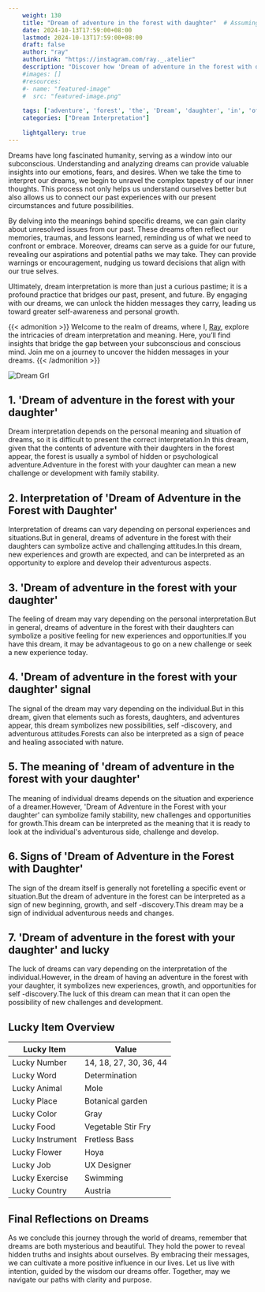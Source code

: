 ```yaml
---
    weight: 130
    title: "Dream of adventure in the forest with daughter"  # Assuming 'title' column exists
    date: 2024-10-13T17:59:00+08:00
    lastmod: 2024-10-13T17:59:00+08:00
    draft: false
    author: "ray"
    authorLink: "https://instagram.com/ray._.atelier"
    description: "Discover how 'Dream of adventure in the forest with daughter' can interpret your future and uncover its significant meanings in your life."
    #images: []
    #resources:
    #- name: "featured-image"
    #  src: "featured-image.png"
    
    tags: ['adventure', 'forest', 'the', 'Dream', 'daughter', 'in', 'of', 'with']
    categories: ["Dream Interpretation"]
    
    lightgallery: true
---
```

    
Dreams have long fascinated humanity, serving as a window into our subconscious. Understanding and analyzing dreams can provide valuable insights into our emotions, fears, and desires. When we take the time to interpret our dreams, we begin to unravel the complex tapestry of our inner thoughts. This process not only helps us understand ourselves better but also allows us to connect our past experiences with our present circumstances and future possibilities.

By delving into the meanings behind specific dreams, we can gain clarity about unresolved issues from our past. These dreams often reflect our memories, traumas, and lessons learned, reminding us of what we need to confront or embrace. Moreover, dreams can serve as a guide for our future, revealing our aspirations and potential paths we may take. They can provide warnings or encouragement, nudging us toward decisions that align with our true selves.

Ultimately, dream interpretation is more than just a curious pastime; it is a profound practice that bridges our past, present, and future. By engaging with our dreams, we can unlock the hidden messages they carry, leading us toward greater self-awareness and personal growth.

{{< admonition >}}
Welcome to the realm of dreams, where I, [Ray](https://instagram.com/ray._.atelier), explore the intricacies of dream interpretation and meaning. Here, you’ll find insights that bridge the gap between your subconscious and conscious mind. Join me on a journey to uncover the hidden messages in your dreams.
{{< /admonition >}}

![Dream Grl](https://cdn.pixabay.com/photo/2017/11/02/03/35/gothic-2910057_1280.jpg "Dream Grl")

## 1. 'Dream of adventure in the forest with your daughter'
Dream interpretation depends on the personal meaning and situation of dreams, so it is difficult to present the correct interpretation.In this dream, given that the contents of adventure with their daughters in the forest appear, the forest is usually a symbol of hidden or psychological adventure.Adventure in the forest with your daughter can mean a new challenge or development with family stability.

## 2. Interpretation of 'Dream of Adventure in the Forest with Daughter'
Interpretation of dreams can vary depending on personal experiences and situations.But in general, dreams of adventure in the forest with their daughters can symbolize active and challenging attitudes.In this dream, new experiences and growth are expected, and can be interpreted as an opportunity to explore and develop their adventurous aspects.

## 3. 'Dream of adventure in the forest with your daughter'
The feeling of dream may vary depending on the personal interpretation.But in general, dreams of adventure in the forest with their daughters can symbolize a positive feeling for new experiences and opportunities.If you have this dream, it may be advantageous to go on a new challenge or seek a new experience today.

## 4. 'Dream of adventure in the forest with your daughter' signal
The signal of the dream may vary depending on the individual.But in this dream, given that elements such as forests, daughters, and adventures appear, this dream symbolizes new possibilities, self -discovery, and adventurous attitudes.Forests can also be interpreted as a sign of peace and healing associated with nature.

## 5. The meaning of 'dream of adventure in the forest with your daughter'
The meaning of individual dreams depends on the situation and experience of a dreamer.However, 'Dream of Adventure in the Forest with your daughter' can symbolize family stability, new challenges and opportunities for growth.This dream can be interpreted as the meaning that it is ready to look at the individual's adventurous side, challenge and develop.

## 6. Signs of 'Dream of Adventure in the Forest with Daughter'
The sign of the dream itself is generally not foretelling a specific event or situation.But the dream of adventure in the forest can be interpreted as a sign of new beginning, growth, and self -discovery.This dream may be a sign of individual adventurous needs and changes.

## 7. 'Dream of adventure in the forest with your daughter' and lucky
The luck of dreams can vary depending on the interpretation of the individual.However, in the dream of having an adventure in the forest with your daughter, it symbolizes new experiences, growth, and opportunities for self -discovery.The luck of this dream can mean that it can open the possibility of new challenges and development.

## Lucky Item Overview
| Lucky Item          | Value              |
|---------------|--------------------|
| Lucky Number        | 14, 18, 27, 30, 36, 44  |
| Lucky Word          | Determination |
| Lucky Animal        | Mole |
| Lucky Place         | Botanical garden     |
| Lucky Color         | Gray     |
| Lucky Food          | Vegetable Stir Fry      |
| Lucky Instrument    | Fretless Bass |
| Lucky Flower        | Hoya    |
| Lucky Job           | UX Designer       |
| Lucky Exercise      | Swimming  |
| Lucky Country       | Austria    |


##  Final Reflections on Dreams

As we conclude this journey through the world of dreams, remember that dreams are both mysterious and beautiful. They hold the power to reveal hidden truths and insights about ourselves. By embracing their messages, we can cultivate a more positive influence in our lives. Let us live with intention, guided by the wisdom our dreams offer. Together, may we navigate our paths with clarity and purpose.

